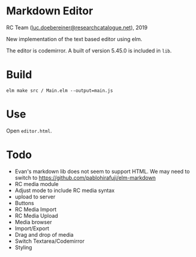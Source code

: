 # Markdown Editor

RC Team (luc.doebereiner@researchcatalogue.net), 2019

New implementation of the text based editor using elm.

The editor is codemirror. A built of version 5.45.0 is included in `lib`.

# Build

```
elm make src / Main.elm --output=main.js
```


# Use

Open `editor.html`.


# Todo

- Evan's markdown lib does not seem to support HTML. We may need to
  switch to https://github.com/pablohirafuji/elm-markdown
- RC media module
- Adjust mode to include RC media syntax
- upload to server
- Buttons
- RC Media Import
- RC Media Upload
- Media browser
- Import/Export
- Drag and drop of media
- Switch Textarea/Codemirror
- Styling
